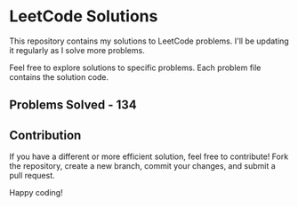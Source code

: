 # LeetCode Solutions

This repository contains my solutions to LeetCode problems. I'll be updating it regularly as I solve more problems.

Feel free to explore solutions to specific problems. Each problem file contains the solution code.

## Problems Solved - 134

## Contribution

If you have a different or more efficient solution, feel free to contribute! Fork the repository, create a new branch, commit your changes, and submit a pull request.

Happy coding!